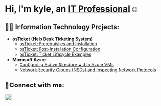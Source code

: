 <h1>Hi, I'm kyle, an <a href="https://linkedin.com/in/kyle-casmer1">IT Professional</a>☺</h1>

<h2>👨‍💻 Information Technology Projects:</h2>

- <b>osTicket (Help Desk Ticketing System)</b>
  - [osTicket: Prerequisites and Installation](https://github.com/kylecasmer/osticket-prereqs)
  - [osTicket: Post-Installation Configuration](https://github.com/kylecasmer/post-install-config)
  - [osTicket: Ticket Lifecycle Examples](https://github.com/kylecasmer/ticket-lifecycle)
- <b>Microsoft Azure</b>
  - [Configuring Active Directory within Azure VMs](https://github.com/kylecasmer/configure-ad)
  - [Network Security Groups (NSGs) and Inspecting Network Protocols](https://github.com/kylecasmer/azure-network-protocols)

<h2>🤳Connect with me:</h2>

[<img align="left" alt="kyle | LinkedIn" width="22px" src="https://cdn.jsdelivr.net/npm/simple-icons@v3/icons/linkedin.svg" />][linkedin]


[linkedin]: https://linkedin.com/in/kyle-casmer1
